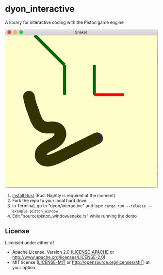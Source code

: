 # dyon_interactive
A library for interactive coding with the Piston game engine

![snake](../images/snake.png)

1. [Install Rust](https://www.rust-lang.org/) (Rust Nightly is required at the moment)
2. Fork the repo to your local hard drive
3. In Terminal, go to "dyon/interactive" and type `cargo run --release --example piston_window`
4. Edit "source/piston_window/snake.rs" while running the demo

## License

Licensed under either of
 * Apache License, Version 2.0 ([LICENSE-APACHE](LICENSE-APACHE) or http://www.apache.org/licenses/LICENSE-2.0)
 * MIT license ([LICENSE-MIT](LICENSE-MIT) or http://opensource.org/licenses/MIT)
at your option.
